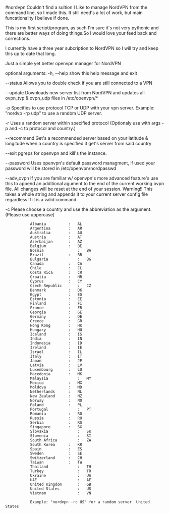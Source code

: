 #nordvpn
Couldn't find a sultion I Like to manage NordVPN from the command line, so I made this.
It still need's a lot of work, but main funcationality I believe if done.

This is my first script/program, as such I'm sure it's not very pythonic and there are better ways of doing things.So 
I would love your feed back and corrections.

I currently have a three year subcription to NordVPN so I will try and keep this up to date that long.



Just a simple yet better openvpn manager for NordVPN

optional arguments:
  -h, --help   show this help message and exit

  --status     Allows you to double check if you are still connected to a VPN

  --update     Downloads new server list from NordVPN and updates all ovpn_tvp & ovpn_udp files in /etc/openvpn/*

  -p           Specifies to use protocol TCP or UDP with your vpn server. 
               Example: "nordvp -rp udp" to use a random UDP server.

  -r           Uses a random server within specified protocol 
               (Optionaly use with args -p and -c to protocol and country.)

  --recommend  Get's a recommended server based on your latitude & longitude 
               when a country is specified it get's server from said country

  --exit       pgreps for openvpn and kill's the instance.

  --password   Uses openvpn's default password managment, 
               if used your password will be stored in /etc/openvpn/nordpasswd

  --adv_ovpn   If you are familiar w/ openvpn's more advanced feature's
               use this to append an additional agument
               to the end of the current working ovpn file.
               All changes will be reset at the end of your session.
               Warning!! This takes a whole string and appends it to
               your current server config file regardless if it is a valid command

  -c           Please choose a country and use the abbreviation as the argument. (Please use uppercase)
               
               Albania		    :	AL
               Argentina	    :	AR 
               Australia	    :   AU 
               Austria		    :	AT 
               Azerbaijan	    :	AZ 
               Belgium		    :	BE 
               Bosnia               :   BA 
               Brazil		    :	BR 
               Bulgaria             :	BG 
               Canada		    :	CA 
               Chile		    :	CL
               Costa Rica	    :	CR 
               Croatia		    :	HR 
               Cyprus		    :	CY 
               Czech Republic       :	CZ 
               Denmark		    :	DK 
               Egypt		    :	EG 
               Estonia		    :	EE 
               Finland		    :	FI 
               France		    :	FR 
               Georgia		    :	GE 
               Germany		    :	DE 
               Greece		    :	GR 
               Hong Kong	    :	HK 
               Hungary		    :	HU 
               Iceland		    :	IS 
               India		    :	IN 
               Indonesia	    :	ID 
               Ireland		    :	IE 
               Israel		    :	IL 
               Italy		    :	IT 
               Japan		    :	JP 
               Latvia		    :	LV 
               Luxembourg	    :	LU 
               Macedonia	    :	MK 
               Malaysia             :	MY 
               Mexico		    :	MX 
               Moldova		    :	MD 
               Netherlands	    :	NL 
               New Zealand	    :	NZ 
               Norway		    :	NO 
               Poland		    :	PL 
               Portugal             :	PT 
               Romania		    :	RO 
               Russia		    :	RU 
               Serbia		    :	RS 
               Singapore	    :	SG 
               Slovakia             :	SK 
               Slovenia             :	SI 
               South Africa         :	ZA 
               South Korea	    :	KR 
               Spain		    :	ES 
               Sweden		    :	SE 
               Switzerland	    :	CH 
               Taiwan		    :	TW 
               Thailand             :	TH 
               Turkey               :	TR 
               Ukraine              :	UA 
               UAE                  :	AE 
               United Kingdom       :	GB 
               United States        :	US 
               Vietnam              :	VN
               
               Example: "nordvpn -rc US" for a random server  United States
